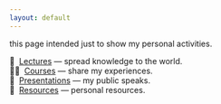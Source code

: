 ```yaml
---
layout: default
---
```


this page intended just to show my personal activities.

📡&nbsp;&nbsp;[Lectures](lectures) &mdash; spread knowledge to the world.  
👨‍🏫&nbsp;&nbsp;[Courses](courses) &mdash; share my experiences.  
🎡&nbsp;&nbsp;[Presentations](presentations) &mdash; my public speaks.  
🎁&nbsp;&nbsp;[Resources](resources) &mdash; personal resources.  
